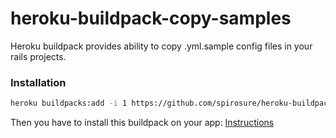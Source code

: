 # heroku-buildpack-copy-samples
Heroku buildpack provides ability to copy .yml.sample config files in your rails projects.

### Installation
```bash
heroku buildpacks:add -i 1 https://github.com/spirosure/heroku-buildpack-copy-samples.git
```

Then you have to install this buildpack on your app: [Instructions](https://devcenter.heroku.com/articles/platform-api-reference#buildpack-installations)
